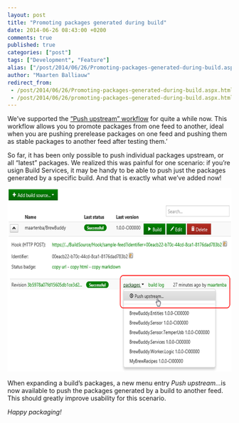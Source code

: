 ```yaml
---
layout: post
title: "Promoting packages generated during build"
date: 2014-06-26 08:43:00 +0200
comments: true
published: true
categories: ["post"]
tags: ["Development", "Feature"]
alias: ["/post/2014/06/26/Promoting-packages-generated-during-build.aspx", "/post/2014/06/26/promoting-packages-generated-during-build.aspx"]
author: "Maarten Balliauw"
redirect_from:
 - /post/2014/06/26/Promoting-packages-generated-during-build.aspx.html
 - /post/2014/06/26/promoting-packages-generated-during-build.aspx.html
---
```


<p>We’ve supported the <a href="https://docs.myget.org/docs/reference/package-sources#Scenario_-_Pushing_a_package_upstream">“Push upstream” workflow</a> for quite a while now. This workflow allows you to promote packages from one feed to another, ideal when you are pushing prerelease packages on one feed and pushing them as stable packages to another feed after testing them.’</p> <p>So far, it has been only possible to push individual packages upstream, or all “latest” packages. We realized this was painful for one scenario: if you’re usign Build Services, it may be handy to be able to push just the packages generated by a specific build. And that is exactly what we’ve added now!</p> <p><a href="/images/image_99.png"><img width="640" height="413" title="Promoting packages generated duing build" style="border: 0px currentColor; border-image: none; padding-top: 0px; padding-right: 0px; padding-left: 0px; display: inline; background-image: none;" alt="Promoting packages generated duing build" src="/images/image_thumb_97.png" border="0"></a></p> <p>When expanding a build’s packages, a new menu entry <em>Push upstream…</em>is now available to push the packages generated by a build to another feed. This should greatly improve usability for this scenario.</p> <p><em>Happy packaging!</em></p>



